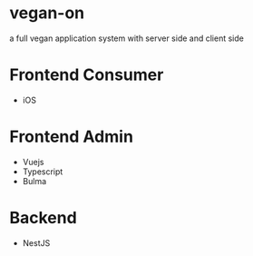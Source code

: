# vegan-on
a full vegan application system with server side and client side

# Frontend Consumer
- iOS

# Frontend Admin
- Vuejs
- Typescript
- Bulma

# Backend
- NestJS
